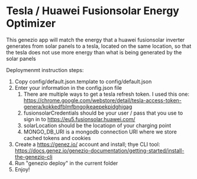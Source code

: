 # Tesla / Huawei Fusionsolar Energy Optimizer

This genezio app will match the energy that a huawei fusionsolar inverter generates from solar panels to a tesla, located on the same location, so that the tesla does not use more energy than what is being generated by the solar panels

Deploymenmt instruction steps:

1. Copy config/default.json.template to config/default.json
2. Enter your information in the config.json file
    1. There are multiple ways to get a tesla refresh token. I used this one: https://chrome.google.com/webstore/detail/tesla-access-token-genera/kokkedfblmfbngojkeaepekpidghjgag
    2. fusionsolarCredentials should be your user / pass that you use to sign in to https://eu5.fusionsolar.huawei.com/
    3. solarLocation should be the locatiopn of your charging point
    4. MONGO_DB_URI is a mongodb connection URI where  we store cached tokens and cookies
3. Create a https://genez.io/ account and install; thye CLI tool: https://docs.genez.io/genezio-documentation/getting-started/install-the-genezio-cli
4. Run "genezio deploy" in the current folder
5. Enjoy!
